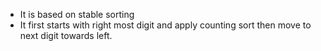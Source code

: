 - It is based on stable sorting
- It first starts with right most digit and apply counting sort then move to next digit towards left.